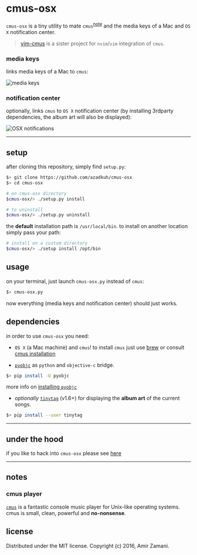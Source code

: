 # cmus-osx

`cmus-osx` is a tiny utility to mate `cmus`<sup>[note](#cmus-player)</sup> and
the media keys of a Mac and `OS X` notification center.

> [vim-cmus](https://github.com/azadkuh/vim-cmus) is a sister project for
> `nvim`/`vim` integration of `cmus`.


### media keys
links media keys of a Mac to `cmus`:

 ![media keys](https://cloud.githubusercontent.com/assets/6501462/14425436/7d69fd8c-fffc-11e5-93ac-3ee26ba6e299.png)

### notification center
optionally, links `cmus` to `OS X` notification center (by installing 3rdparty
 dependencies, the album art will also be displayed):

 ![OSX notifications](https://cloud.githubusercontent.com/assets/6501462/15991388/e04ede40-30c6-11e6-9958-6365060c5602.gif)


----

## setup
after cloning this repository, simply find `setup.py`:

```bash
$> git clone https://github.com/azadkuh/cmus-osx
$> cd cmus-osx

# on cmus-osx directory
$cmus-osx/> ./setup.py install

# to uninstall
$cmus-osx/> ./setup.py uninstall

```

the **default** installation path is `/usr/local/bin`.
to install on another location simply pass your path:
```bash
# install on a custom directory
$cmus-osx/> ./setup install /opt/bin
```

## usage
on your terminal, just launch `cmus-osx.py` instead of `cmus`:
```bash
$> cmus-osx.py
```

now everything (media keys and notification center) should just works.

## dependencies
in order to use `cmus-osx` you need:

- `OS X` (a Mac machine) and `cmus`! to install `cmus` just use
[brew](http://brew.sh/) or consult
[cmus installation](https://cmus.github.io/#documentation)

- [`pyobjc`](https://en.wikipedia.org/wiki/PyObjC) as `python` and
`objective-c` bridge.
```bash
$> pip install -U pyobjc
```
more info on [installing `pyobjc`](http://pythonhosted.org/pyobjc/install.html)

- *optionally* [`tinytag`](https://github.com/devsnd/tinytag) (v1.6+) for
displaying the **album art** of the current songs.
```bash
$> pip install --user tinytag
```

----


## under the hood
if you like to hack into `cmus-osx` please see [here](./under-the-hood.md)


----


## notes

### cmus player
[`cmus`](https://cmus.github.io/) is a fantastic console music player for Unix-like operating systems.
cmus is small, clean, powerful and **no-nonsense**.



## license
Distributed under the MIT license. Copyright (c) 2016, Amir Zamani.

